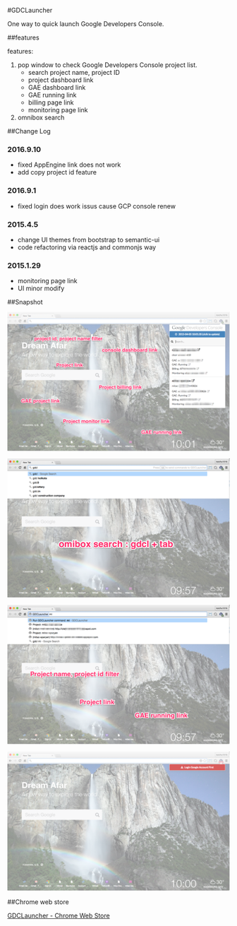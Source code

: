 #GDCLauncher

One way to quick launch Google Developers Console.

##features

features:

1.	pop window to check Google Developers Console project list.
	-	search project name, project ID
	-	project dashboard link
	-	GAE dashboard link
	-	GAE running link
	-	billing page link
	-	monitoring page link
2.	omnibox search

##Change Log

### 2016.9.10

- fixed AppEngine link does not work
- add copy project id feature

### 2016.9.1

- fixed login does work issus cause GCP console renew

### 2015.4.5

-	change UI themes from bootstrap to semantic-ui
-	code refactoring via reactjs and commonjs way

### 2015.1.29

-	monitoring page link
-	UI minor modify

##Snapshot

![GDCLauncher](description/description2-1.png)

![GDCLauncher](description/description2-2.png)

![GDCLauncher](description/description2-3.png)

![GDCLauncher](description/description2-4.png)

##Chrome web store

[GDCLauncher - Chrome Web Store](https://chrome.google.com/webstore/detail/gdclauncher/bicgkglnnilldakpenngnblekooejnpg)
